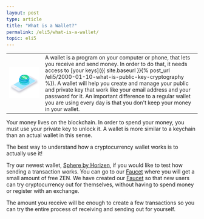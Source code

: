 ```yaml
---
layout: post
type: article
title: "What is a Wallet?"
permalink: /eli5/what-is-a-wallet/
topic: eli5
---
```


<table class="table lead">
    <tr>
        <td class="icon"><img src="/assets/post_files/eli5/what-is-a-wallet/Wallet.jpg" alt="Wallet"></td>
        <td>
            A wallet is a program on your computer or phone, that lets you receive and send money. In order to do that, it needs access to [your keys]({{ site.baseurl }}{% post_url /eli5/2000-01-10-what-is-public-key-cryptography %}). A wallet will help you create and manage your public and private key that work like your email address and your password for it. An important difference to a regular wallet you are using every day is that you don't keep your money in your wallet.
        </td>
    </tr>
</table> 


Your money lives on the blockchain. In order to spend your money, you must use your private key to unlock it. A wallet is more similar to a keychain than an actual wallet in this sense.

The best way to understand how a cryptocurrency wallet works is to actually use it!

Try our newest wallet, [Sphere by Horizen](https://www.horizen.global/wallets/), if you would like to test how sending a transaction works. You can go to our [Faucet](https://getzen.cash/) where you will get a small amount of free ZEN. We have created our [Faucet](https://getzen.cash/) so that new users can try cryptocurrency out for themselves, without having to spend money or register with an exchange.

The amount you receive will be enough to create a few transactions so you can try the entire process of receiving and sending out for yourself.
